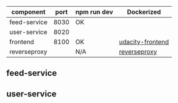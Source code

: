 

| component    | port | npm run dev | Dockerized                                                               |
|--------------|------|-------------|--------------------------------------------------------------------------|
| feed-service | 8030 | OK          |                                                                          |
| user-service | 8020 |             |                                                                          |
| frontend     | 8100 | OK          | [udacity-frontend](https://hub.docker.com/r/plasmafrog/udacity-frontend) |
| reverseproxy |      | N/A         | [reverseproxy](https://hub.docker.com/r/plasmafrog/reverseproxy)         |


## feed-service

## user-service


